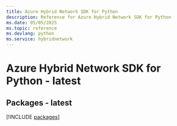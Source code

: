 ```yaml
---
title: Azure Hybrid Network SDK for Python
description: Reference for Azure Hybrid Network SDK for Python
ms.date: 05/05/2025
ms.topic: reference
ms.devlang: python
ms.service: hybridnetwork
---
```

# Azure Hybrid Network SDK for Python - latest
## Packages - latest
[!INCLUDE [packages](hybrid-network-index.md)]